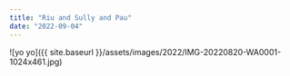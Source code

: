 ```yaml
---
title: "Riu and Sully and Pau"
date: "2022-09-04"
---
```


![yo yo]({{ site.baseurl }}/assets/images/2022/IMG-20220820-WA0001-1024x461.jpg)

